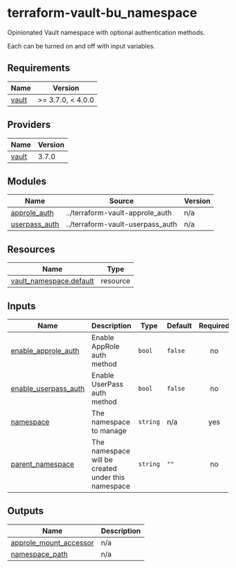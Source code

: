 # terraform-vault-bu_namespace

Opinionated Vault namespace with optional authentication methods.

Each can be turned on and off with input variables.

<!-- BEGIN_TF_DOCS -->
## Requirements

| Name | Version |
|------|---------|
| <a name="requirement_vault"></a> [vault](#requirement\_vault) | >= 3.7.0, < 4.0.0 |

## Providers

| Name | Version |
|------|---------|
| <a name="provider_vault"></a> [vault](#provider\_vault) | 3.7.0 |

## Modules

| Name | Source | Version |
|------|--------|---------|
| <a name="module_approle_auth"></a> [approle\_auth](#module\_approle\_auth) | ../terraform-vault-approle_auth | n/a |
| <a name="module_userpass_auth"></a> [userpass\_auth](#module\_userpass\_auth) | ../terraform-vault-userpass_auth | n/a |

## Resources

| Name | Type |
|------|------|
| [vault_namespace.default](https://registry.terraform.io/providers/hashicorp/vault/latest/docs/resources/namespace) | resource |

## Inputs

| Name | Description | Type | Default | Required |
|------|-------------|------|---------|:--------:|
| <a name="input_enable_approle_auth"></a> [enable\_approle\_auth](#input\_enable\_approle\_auth) | Enable AppRole auth method | `bool` | `false` | no |
| <a name="input_enable_userpass_auth"></a> [enable\_userpass\_auth](#input\_enable\_userpass\_auth) | Enable UserPass auth method | `bool` | `false` | no |
| <a name="input_namespace"></a> [namespace](#input\_namespace) | The namespace to manage | `string` | n/a | yes |
| <a name="input_parent_namespace"></a> [parent\_namespace](#input\_parent\_namespace) | The namespace will be created under this namespace | `string` | `""` | no |

## Outputs

| Name | Description |
|------|-------------|
| <a name="output_approle_mount_accessor"></a> [approle\_mount\_accessor](#output\_approle\_mount\_accessor) | n/a |
| <a name="output_namespace_path"></a> [namespace\_path](#output\_namespace\_path) | n/a |
<!-- END_TF_DOCS -->